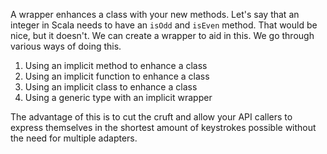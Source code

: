 A wrapper enhances a class with your new methods. Let's say that an integer in Scala needs to have an `isOdd` and `isEven` method. That would be nice, but it doesn't.  We can create a wrapper to aid in this. We go through various ways of doing this.

1. Using an implicit method to enhance a class
2. Using an implicit function to enhance a class
3. Using an implicit class to enhance a class
4. Using a generic type with an implicit wrapper

The advantage of this is to cut the cruft and allow your API callers to express themselves in the shortest amount of keystrokes possible without the need for multiple adapters.